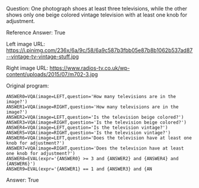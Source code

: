 Question: One photograph shoes at least three televisions, while the other shows only one beige colored vintage television with at least one knob for adjustment.

Reference Answer: True

Left image URL: https://i.pinimg.com/236x/6a/9c/58/6a9c587b3fbb05e87b8b1062b537ad87--vintage-tv-vintage-stuff.jpg

Right image URL: https://www.radios-tv.co.uk/wp-content/uploads/2015/07/m702-3.jpg

Original program:

```
ANSWER0=VQA(image=LEFT,question='How many televisions are in the image?')
ANSWER1=VQA(image=RIGHT,question='How many televisions are in the image?')
ANSWER2=VQA(image=LEFT,question='Is the television beige colored?')
ANSWER3=VQA(image=RIGHT,question='Is the television beige colored?')
ANSWER4=VQA(image=LEFT,question='Is the television vintage?')
ANSWER5=VQA(image=RIGHT,question='Is the television vintage?')
ANSWER6=VQA(image=LEFT,question='Does the television have at least one knob for adjustment?')
ANSWER7=VQA(image=RIGHT,question='Does the television have at least one knob for adjustment?')
ANSWER8=EVAL(expr='{ANSWER0} >= 3 and {ANSWER2} and {ANSWER4} and {ANSWER6}')
ANSWER9=EVAL(expr='{ANSWER1} == 1 and {ANSWER3} and {AN
```
Answer: True

